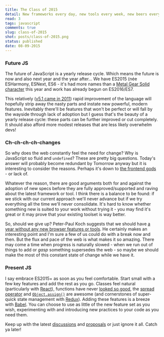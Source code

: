 ```yaml
---
title: The Class of 2015
detail: New frameworks every day, new tools every week, new beers every month and new specs every year. The future of JavaScript may seem baffling at times. And it is. Should we ignore it or embrace it? Probably a bit of both
read: 3
tags: javascript
comments: true
slug: class-of-2015
shot: posts/class-of-2015.png
status: published
date: 08-09-2015
---
```


### Future JS

The future of JavaScript is a yearly release cycle. Which means the future is now and also next year and the year after... We have ES2015 (née ESHarmony, ESNext, ES6 - it's had more names than a [Metal Gear Solid character](http://uk.ign.com/videos/2015/08/24/metal-gear-solid-in-5-minutes-big-boss-edition) this year and work has already begun on ES2016/ES7.

This relatively ([v5.1 came in 2011](https://en.wikipedia.org/wiki/ECMAScript#Versions)) rapid improvement of the language will hopefully strip away the nasty parts and instate new powerful, modern features. Inevitably there'll be features that won't be perfect or will fall by the wayside through lack of adoption but I guess that's the beauty of a yearly release cycle: these parts can be further improved or cut completely. It should also afford more modest releases that are less likely overwhelm devs!

### Ch-ch-ch-ch-changes

So why does the web constantly feel the need for change? Why is JavaScript so fluid and `undefined`? These are pretty big questions. Today's answer will probably become redundant by Tomorrow anyway but it is interesting to consider the reasons. Perhaps it's down to [the frontend gods](https://www.youtube.com/watch?v=yc2Ug2GySCg) - or lack of.

Whatever the reason, there are good arguments both for and against the adoption of new specs before they are fully approved/supported and raving about the latest framework or tool. I think there is a balance to be found: if we stick with our current approach we'll never advance but if we try everything all the time we'll never consolidate. It's hard to know whether something new is suited to your work without trying it - you may find it's great or it may prove that your existing toolset is way better.

So, should we give up? Peter-Paul Koch suggests that we should have [a year without any new browser features or tools](www.quirksmode.org/blog/archives/2015/07/stop_pushing_th.html). He certainly makes an interesting point and I'm sure a few of us could do with a break now and then. But the flux and pace of the web is what makes it so amazing. There may come a time when progress is naturally slowed - when we run out of things to add or *gasp* something supersedes the web - so maybe we should make the most of this constant state of change while we have it.

### Present JS

I say embrace ES2015+ as soon as you feel comfortable. Start small with a few key features and add the rest as you go. Classes feel natural (particularly with [React](https://muffinresearch.co.uk/back-to-the-future-using-es6-with-react/)), functions have never [looked so good](http://toddmotto.com/es6-arrow-functions-syntaxes-and-lexical-scoping/), the [spread operator](https://developer.mozilla.org/en-US/docs/Web/JavaScript/Reference/Operators/Spread_operator) and [`Object.assign()`](https://developer.mozilla.org/en/docs/Web/JavaScript/Reference/Global_Objects/Object/assign) are awesome (and cornerstones of super-quick state management with [Redux](https://rackt.github.io/redux/docs/basics/Reducers.html)). Adding these features is a breeze with [Babel](https://babeljs.io/). You can choose to use as little of the new feature set as you wish, experimenting with and introducing new practices to your code as you need them.

Keep up with the latest [discussions](https://esdiscuss.org/) and [proposals](https://github.com/tc39/ecma262) or just ignore it all. Catch ya later!
